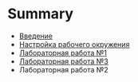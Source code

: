 # Summary

* [Введение](README.md)
* [Настройка рабочего окружения](chapter1.md)
* [Лабораторная работа №1](lab1.md)
* [Лабораторная работа №3](lab3.md)
* Лабораторная работа №2

